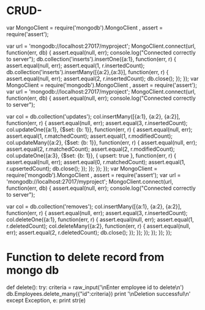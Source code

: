 # CRUD-
var MongoClient = require('mongodb').MongoClient
 , assert = require('assert');

var url = 'mongodb://localhost:27017/myproject';
MongoClient.connect(url, function(err, db) {
  assert.equal(null, err);
  console.log("Connected correctly to server");
  db.collection('inserts').insertOne({a:1}, function(err, r) {
    assert.equal(null, err);
    assert.equal(1, r.insertedCount);
    db.collection('inserts').insertMany([{a:2},{a:3}], function(err, r) {
      assert.equal(null, err);
      assert.equal(2, r.insertedCount);
 db.close();
    });
  });
var MongoClient = require('mongodb').MongoClient
 , assert = require('assert');
var url = 'mongodb://localhost:27017/myproject';
MongoClient.connect(url, function(err, db) {
  assert.equal(null, err);
  console.log("Connected correctly to server");

  var col = db.collection('updates');
  col.insertMany([{a:1}, {a:2}, {a:2}], function(err, r) {
    assert.equal(null, err);
    assert.equal(3, r.insertedCount);
    col.updateOne({a:1}, {$set: {b: 1}}, function(err, r) {
      assert.equal(null, err);
      assert.equal(1, r.matchedCount);
      assert.equal(1, r.modifiedCount);
      col.updateMany({a:2}, {$set: {b: 1}}, function(err, r) {
        assert.equal(null, err);
        assert.equal(2, r.matchedCount);
        assert.equal(2, r.modifiedCount);
        col.updateOne({a:3}, {$set: {b: 1}}, {
          upsert: true
        }, function(err, r) {
          assert.equal(null, err);
          assert.equal(0, r.matchedCount);
          assert.equal(1, r.upsertedCount);
          db.close();
        });
      });
    });
  });
var MongoClient = require('mongodb').MongoClient
 , assert = require('assert');
var url = 'mongodb://localhost:27017/myproject';
MongoClient.connect(url, function(err, db) {
  assert.equal(null, err);
  console.log("Connected correctly to server");

  var col = db.collection('removes');
  col.insertMany([{a:1}, {a:2}, {a:2}], function(err, r) {
    assert.equal(null, err);
    assert.equal(3, r.insertedCount);
    col.deleteOne({a:1}, function(err, r) {
      assert.equal(null, err);
      assert.equal(1, r.deletedCount);
      col.deleteMany({a:2}, function(err, r) {
        assert.equal(null, err);
        assert.equal(2, r.deletedCount);
        db.close();
      });
    });
  });
});
});
});
# Function to delete record from mongo db
def delete():
    try:
    criteria = raw_input('\nEnter employee id to delete\n')
        db.Employees.delete_many({"id":criteria})
    print '\nDeletion successful\n' 
    except Exception, e:
    print str(e)

